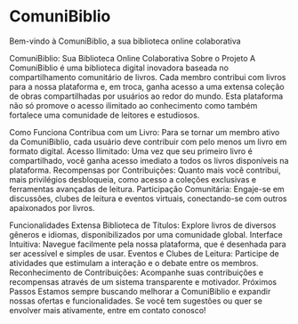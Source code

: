 # ComuniBiblio
Bem-vindo à ComuniBiblio, a sua biblioteca online colaborativa

ComuniBiblio: Sua Biblioteca Online Colaborativa
Sobre o Projeto
A ComuniBiblio é uma biblioteca digital inovadora baseada no compartilhamento comunitário de livros. Cada membro contribui com livros para a nossa plataforma e, em troca, ganha acesso a uma extensa coleção de obras compartilhadas por usuários ao redor do mundo. Esta plataforma não só promove o acesso ilimitado ao conhecimento como também fortalece uma comunidade de leitores e estudiosos.

Como Funciona
Contribua com um Livro: Para se tornar um membro ativo da ComuniBiblio, cada usuário deve contribuir com pelo menos um livro em formato digital.
Acesso Ilimitado: Uma vez que seu primeiro livro é compartilhado, você ganha acesso imediato a todos os livros disponíveis na plataforma.
Recompensas por Contribuições: Quanto mais você contribui, mais privilégios desbloqueia, como acesso a coleções exclusivas e ferramentas avançadas de leitura.
Participação Comunitária: Engaje-se em discussões, clubes de leitura e eventos virtuais, conectando-se com outros apaixonados por livros.

Funcionalidades
Extensa Biblioteca de Títulos: Explore livros de diversos gêneros e idiomas, disponibilizados por uma comunidade global.
Interface Intuitiva: Navegue facilmente pela nossa plataforma, que é desenhada para ser acessível e simples de usar.
Eventos e Clubes de Leitura: Participe de atividades que estimulam a interação e o debate entre os membros.
Reconhecimento de Contribuições: Acompanhe suas contribuições e recompensas através de um sistema transparente e motivador.
Próximos Passos
Estamos sempre buscando melhorar a ComuniBiblio e expandir nossas ofertas e funcionalidades. Se você tem sugestões ou quer se envolver mais ativamente, entre em contato conosco!

